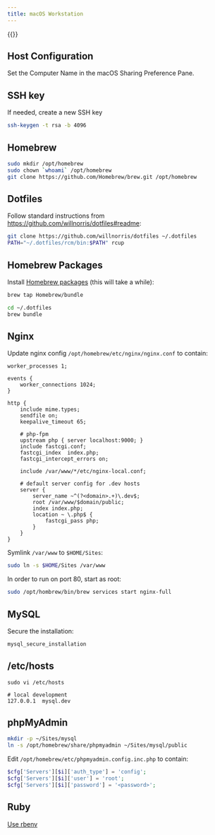 ```yaml
---
title: macOS Workstation
---
```


{{<toc>}}

## Host Configuration ##

Set the Computer Name in the macOS Sharing Preference Pane.

## SSH key ##

If needed, create a new SSH key

``` sh
ssh-keygen -t rsa -b 4096
```

## Homebrew ##

``` sh
sudo mkdir /opt/homebrew
sudo chown `whoami` /opt/homebrew
git clone https://github.com/Homebrew/brew.git /opt/homebrew
```

## Dotfiles ##

Follow standard instructions from <https://github.com/willnorris/dotfiles#readme>:

``` sh
git clone https://github.com/willnorris/dotfiles ~/.dotfiles
PATH="~/.dotfiles/rcm/bin:$PATH" rcup
```

## Homebrew Packages ##

Install [Homebrew packages](https://github.com/willnorris/dotfiles/blob/main/Brewfile) (this will
take a while):

``` sh
brew tap Homebrew/bundle

cd ~/.dotfiles
brew bundle
```

## Nginx ##

Update nginx config `/opt/homebrew/etc/nginx/nginx.conf` to contain:

``` nginx
worker_processes 1;

events {
    worker_connections 1024;
}

http {
    include mime.types;
    sendfile on;
    keepalive_timeout 65;

    # php-fpm
    upstream php { server localhost:9000; }
    include fastcgi.conf;
    fastcgi_index  index.php;
    fastcgi_intercept_errors on;

    include /var/www/*/etc/nginx-local.conf;

    # default server config for .dev hosts
    server {
        server_name ~^(?<domain>.+)\.dev$;
        root /var/www/$domain/public;
        index index.php;
        location ~ \.php$ {
            fastcgi_pass php;
        }
    }
}
```

Symlink `/var/www` to `$HOME/Sites`:

``` sh
sudo ln -s $HOME/Sites /var/www
```

In order to run on port 80, start as root:

``` sh
sudo /opt/hombrew/bin/brew services start nginx-full
```

## MySQL ##

Secure the installation:

``` sh
mysql_secure_installation
```

## /etc/hosts ##

```
sudo vi /etc/hosts

# local development
127.0.0.1  mysql.dev
```

## phpMyAdmin ##

``` sh
mkdir -p ~/Sites/mysql
ln -s /opt/homebrew/share/phpmyadmin ~/Sites/mysql/public
```

Edit `/opt/homebrew/etc/phpmyadmin.config.inc.php` to contain:

``` php
$cfg['Servers'][$i]['auth_type'] = 'config';
$cfg['Servers'][$i]['user'] = 'root';
$cfg['Servers'][$i]['password'] = '<password>';
```

## Ruby ##

[Use rbenv](https://github.com/sstephenson/rbenv)

